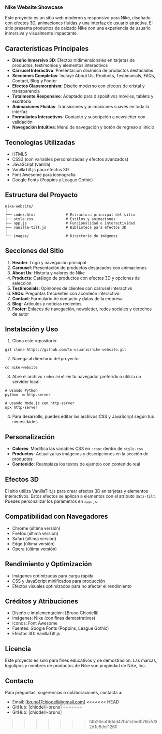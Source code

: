 ### Nike Website Showcase

Este proyecto es un sitio web moderno y responsivo para Nike, diseñado con efectos 3D, animaciones fluidas y una interfaz de usuario atractiva. El sitio presenta productos de calzado Nike con una experiencia de usuario inmersiva y visualmente impactante.

## Características Principales

- **Diseño Inmersivo 3D**: Efectos tridimensionales en tarjetas de productos, testimonios y elementos interactivos
- **Carrusel Interactivo**: Presentación dinámica de productos destacados
- **Secciones Completas**: Incluye About Us, Products, Testimonials, FAQs, Contact, Blog y Footer
- **Efectos Glassmorphism**: Diseño moderno con efectos de cristal y transparencia
- **Totalmente Responsivo**: Adaptado para dispositivos móviles, tablets y escritorio
- **Animaciones Fluidas**: Transiciones y animaciones suaves en toda la interfaz
- **Formularios Interactivos**: Contacto y suscripción a newsletter con validación
- **Navegación Intuitiva**: Menú de navegación y botón de regreso al inicio


## Tecnologías Utilizadas

- HTML5
- CSS3 (con variables personalizadas y efectos avanzados)
- JavaScript (vanilla)
- VanillaTilt.js para efectos 3D
- Font Awesome para iconografía
- Google Fonts (Poppins y League Gothic)


## Estructura del Proyecto

```plaintext
nike-website/
│
├── index.html              # Estructura principal del sitio
├── style.css               # Estilos y animaciones
├── app.js                  # Funcionalidad e interactividad
├── vanilla-tilt.js         # Biblioteca para efectos 3D
│
└── images/                 # Directorio de imágenes
```

## Secciones del Sitio

1. **Header**: Logo y navegación principal
2. **Carousel**: Presentación de productos destacados con animaciones
3. **About Us**: Historia y valores de Nike
4. **Products**: Catálogo de productos con efectos 3D y opciones de selección
5. **Testimonials**: Opiniones de clientes con carrusel interactivo
6. **FAQs**: Preguntas frecuentes con acordeón interactivo
7. **Contact**: Formulario de contacto y datos de la empresa
8. **Blog**: Artículos y noticias recientes
9. **Footer**: Enlaces de navegación, newsletter, redes sociales y derechos de autor


## Instalación y Uso

1. Clona este repositorio:

```shellscript
git clone https://github.com/tu-usuario/nike-website.git
```


2. Navega al directorio del proyecto:

```shellscript
cd nike-website
```


3. Abre el archivo `index.html` en tu navegador preferido o utiliza un servidor local:

```shellscript
# Usando Python
python -m http.server

# Usando Node.js con http-server
npx http-server
```


4. Para desarrollo, puedes editar los archivos CSS y JavaScript según tus necesidades.


## Personalización

- **Colores**: Modifica las variables CSS en `:root` dentro de `style.css`
- **Productos**: Actualiza las imágenes y descripciones en la sección de productos
- **Contenido**: Reemplaza los textos de ejemplo con contenido real


## Efectos 3D

El sitio utiliza VanillaTilt.js para crear efectos 3D en tarjetas y elementos interactivos. Estos efectos se aplican a elementos con el atributo `data-tilt`. Puedes personalizar los parámetros en `app.js`:


## Compatibilidad con Navegadores

- Chrome (última versión)
- Firefox (última versión)
- Safari (última versión)
- Edge (última versión)
- Opera (última versión)


## Rendimiento y Optimización

- Imágenes optimizadas para carga rápida
- CSS y JavaScript minificados para producción
- Efectos visuales optimizados para no afectar el rendimiento


## Créditos y Atribuciones

- Diseño e implementación: [Bruno Chiodelli]
- Imágenes: Nike (con fines demostrativos)
- Iconos: Font Awesome
- Fuentes: Google Fonts (Poppins, League Gothic)
- Efectos 3D: VanillaTilt.js


## Licencia

Este proyecto es solo para fines educativos y de demostración. Las marcas, logotipos y nombres de productos de Nike son propiedad de Nike, Inc.

## Contacto

Para preguntas, sugerencias o colaboraciones, contacta a:

- Email: [[bruno17chiodelli@gmail.com](mailto:bruno17chiodelli@gmail.com)]
<<<<<<< HEAD
- GitHub: [chiodelli-bruno]
=======
- GitHub: [chiodelli-bruno]
>>>>>>> f4b26eaf6ddd47bbfc0ed076b7d32d1e8dcf1260
